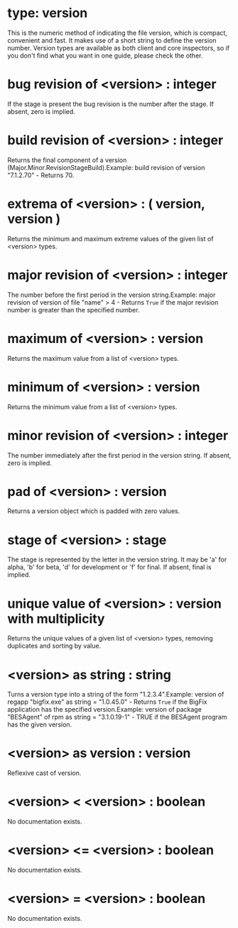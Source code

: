 # type: version

This is the numeric method of indicating the file version, which is compact, convenient and fast. It makes use of a short string to define the version number. Version types are available as both client and core inspectors, so if you don&#39;t find what you want in one guide, please check the other.

# bug revision of &lt;version&gt; : integer

If the stage is present the bug revision is the number after the stage. If absent, zero is implied.

# build revision of &lt;version&gt; : integer

Returns the final component of a version (Major.Minor.RevisionStageBuild).Example: build revision of version "7.1.2.70" - Returns 70.

# extrema of &lt;version&gt; : ( version, version )

Returns the minimum and maximum extreme values of the given list of &lt;version&gt; types.

# major revision of &lt;version&gt; : integer

The number before the first period in the version string.Example: major revision of version of file "name" &gt; 4 - Returns `True` if the major revision number is greater than the specified number.

# maximum of &lt;version&gt; : version

Returns the maximum value from a list of &lt;version&gt; types.

# minimum of &lt;version&gt; : version

Returns the minimum value from a list of &lt;version&gt; types.

# minor revision of &lt;version&gt; : integer

The number immediately after the first period in the version string. If absent, zero is implied.

# pad of &lt;version&gt; : version

Returns a version object which is padded with zero values.

# stage of &lt;version&gt; : stage

The stage is represented by the letter in the version string. It may be &#39;a&#39; for alpha, &#39;b&#39; for beta, &#39;d&#39; for development or &#39;f&#39; for final. If absent, final is implied.

# unique value of &lt;version&gt; : version with multiplicity

Returns the unique values of a given list of &lt;version&gt; types, removing duplicates and sorting by value.

# &lt;version&gt; as string : string

Turns a version type into a string of the form "1.2.3.4".Example: version of regapp "bigfix.exe" as string = "1.0.45.0" - Returns `True` if the BigFix application has the specified version.Example: version of package "BESAgent" of rpm as string = "3.1.0.19-1" - TRUE if the BESAgent program has the given version.

# &lt;version&gt; as version : version

Reflexive cast of version.

# &lt;version&gt; &lt; &lt;version&gt; : boolean

No documentation exists.

# &lt;version&gt; &lt;= &lt;version&gt; : boolean

No documentation exists.

# &lt;version&gt; = &lt;version&gt; : boolean

No documentation exists.
